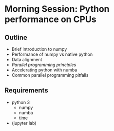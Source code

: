 # Morning Session: Python performance on CPUs

## Outline

- Brief Introduction to numpy
- Performance of numpy vs native python 
- Data alignment
- *Parallel programming principles*
- Accelerating python with numba
- Common parallel programming pitfalls

## Requirements

- python 3
  - numpy
  - numba
  - time
- (jupyter lab)